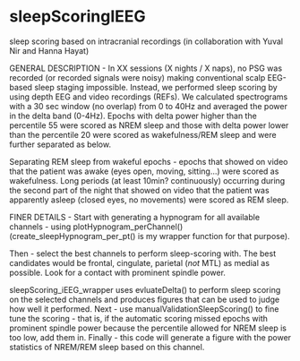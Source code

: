 # sleepScoringIEEG
sleep scoring based on intracranial recordings (in collaboration with Yuval Nir and Hanna Hayat)

GENERAL DESCRIPTION - 
In XX sessions (X nights / X naps), no PSG was recorded (or recorded signals were noisy) making conventional scalp EEG-based sleep staging impossible. Instead, we performed sleep scoring by using depth EEG and video recordings (REFs). We calculated spectrograms with a 30 sec window (no overlap) from 0 to 40Hz and averaged the power in the delta band (0-4Hz). Epochs with delta power higher than the percentile 55 were scored as NREM sleep and those with delta power lower than the percentile 20 were scored as wakefulness/REM sleep and were further separated as below. 

Separating REM sleep from wakeful epochs - epochs that showed on video that the patient was awake (eyes open, moving, sitting…) were scored as wakefulness. Long periods (at least 10min? continuously) occurring during the second part of the night that showed on video that the patient was apparently asleep (closed eyes, no movements) were scored as REM sleep.

FINER DETAILS - 
Start with generating a hypnogram for all available channels - using plotHypnogram_perChannel()
(create_sleepHypnogram_per_pt() is my wrapper function for that purpose).

Then - select the best channels to perform sleep-scoring with. The best candidates would be frontal, cingulate, parietal (*not* MTL) as medial as possible. Look for a contact with prominent spindle power.

sleepScoring_iEEG_wrapper uses evluateDelta() to perform sleep scoring on the selected channels and produces figures that can be used to judge how well it performed. 
Next - use manualValidationSleepScoring() to fine tune the scoring - that is, if the automatic scoring missed epochs with prominent spindle power because the percentile allowed for NREM sleep is too low, add them in.
Finally - this code will generate a figure with the power statistics of NREM/REM sleep based on this channel.
